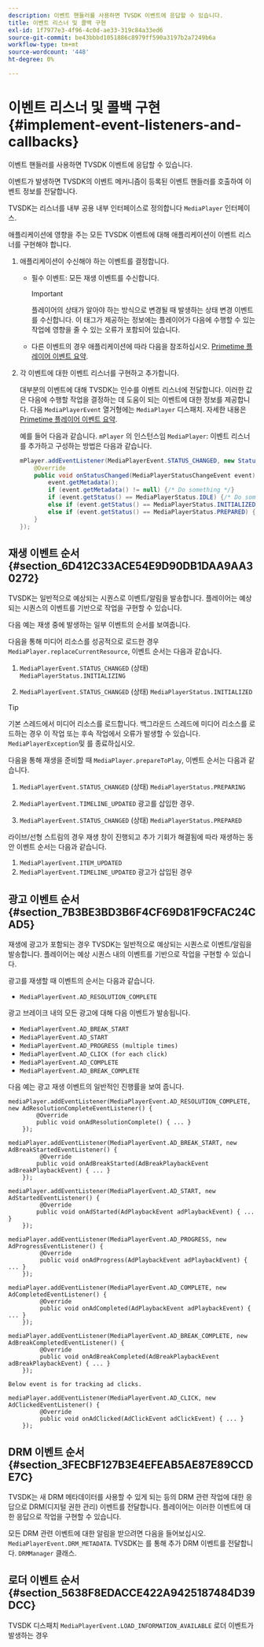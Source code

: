 ```yaml
---
description: 이벤트 핸들러를 사용하면 TVSDK 이벤트에 응답할 수 있습니다.
title: 이벤트 리스너 및 콜백 구현
exl-id: 1f7977e3-4f96-4c0d-ae33-319c84a33ed6
source-git-commit: be43bbbd1051886c8979ff590a3197b2a7249b6a
workflow-type: tm+mt
source-wordcount: '448'
ht-degree: 0%

---
```


# 이벤트 리스너 및 콜백 구현  {#implement-event-listeners-and-callbacks}

이벤트 핸들러를 사용하면 TVSDK 이벤트에 응답할 수 있습니다.

이벤트가 발생하면 TVSDK의 이벤트 메커니즘이 등록된 이벤트 핸들러를 호출하여 이벤트 정보를 전달합니다.

TVSDK는 리스너를 내부 공용 내부 인터페이스로 정의합니다 `MediaPlayer` 인터페이스.

애플리케이션에 영향을 주는 모든 TVSDK 이벤트에 대해 애플리케이션이 이벤트 리스너를 구현해야 합니다.

1. 애플리케이션이 수신해야 하는 이벤트를 결정합니다.

   * 필수 이벤트: 모든 재생 이벤트를 수신합니다.

      >[!IMPORTANT]
      >
      >플레이어의 상태가 알아야 하는 방식으로 변경될 때 발생하는 상태 변경 이벤트를 수신합니다. 이 태그가 제공하는 정보에는 플레이어가 다음에 수행할 수 있는 작업에 영향을 줄 수 있는 오류가 포함되어 있습니다.

   * 다른 이벤트의 경우 애플리케이션에 따라 다음을 참조하십시오.  [Primetime 플레이어 이벤트 요약](../../android-3x-events-notifications/events-summary/android-3x-events-summary.md).

1. 각 이벤트에 대한 이벤트 리스너를 구현하고 추가합니다.

   대부분의 이벤트에 대해 TVSDK는 인수를 이벤트 리스너에 전달합니다. 이러한 값은 다음에 수행할 작업을 결정하는 데 도움이 되는 이벤트에 대한 정보를 제공합니다. 다음 `MediaPlayerEvent` 열거형에는 `MediaPlayer` 디스패치. 자세한 내용은  [Primetime 플레이어 이벤트 요약](../../android-3x-events-notifications/events-summary/android-3x-events-summary.md).

   예를 들어 다음과 같습니다. `mPlayer` 의 인스턴스임 `MediaPlayer`: 이벤트 리스너를 추가하고 구성하는 방법은 다음과 같습니다.

   ```java
   mPlayer.addEventListener(MediaPlayerEvent.STATUS_CHANGED, new StatusChangeEventListener() { 
       @Override 
       public void onStatusChanged(MediaPlayerStatusChangeEvent event) { 
           event.getMetadata(); 
           if (event.getMetadata() != null) {/* Do something */} 
           if (event.getStatus() == MediaPlayerStatus.IDLE) {/* Do something */} 
           else if (event.getStatus() == MediaPlayerStatus.INITIALIZED) {/* Do something */} 
           else if (event.getStatus() == MediaPlayerStatus.PREPARED) {/* Do something */} 
       } 
   }); 
   ```

## 재생 이벤트 순서 {#section_6D412C33ACE54E9D90DB1DAA9AA30272}

TVSDK는 일반적으로 예상되는 시퀀스로 이벤트/알림을 발송합니다. 플레이어는 예상되는 시퀀스의 이벤트를 기반으로 작업을 구현할 수 있습니다.

다음 예는 재생 중에 발생하는 일부 이벤트의 순서를 보여줍니다.

다음을 통해 미디어 리소스를 성공적으로 로드한 경우 `MediaPlayer.replaceCurrentResource`, 이벤트 순서는 다음과 같습니다.

1. `MediaPlayerEvent.STATUS_CHANGED` (상태) `MediaPlayerStatus.INITIALIZING`

1. `MediaPlayerEvent.STATUS_CHANGED` (상태) `MediaPlayerStatus.INITIALIZED`

>[!TIP]
>
>기본 스레드에서 미디어 리소스를 로드합니다. 백그라운드 스레드에 미디어 리소스를 로드하는 경우 이 작업 또는 후속 작업에서 오류가 발생할 수 있습니다. `MediaPlayerException`및 를 종료하십시오.

다음을 통해 재생을 준비할 때 `MediaPlayer.prepareToPlay`, 이벤트 순서는 다음과 같습니다.

1. `MediaPlayerEvent.STATUS_CHANGED` (상태) `MediaPlayerStatus.PREPARING`

1. `MediaPlayerEvent.TIMELINE_UPDATED` 광고를 삽입한 경우.
1. `MediaPlayerEvent.STATUS_CHANGED` (상태) `MediaPlayerStatus.PREPARED`

라이브/선형 스트림의 경우 재생 창이 진행되고 추가 기회가 해결됨에 따라 재생하는 동안 이벤트 순서는 다음과 같습니다.

1. `MediaPlayerEvent.ITEM_UPDATED`
1. `MediaPlayerEvent.TIMELINE_UPDATED` 광고가 삽입된 경우

## 광고 이벤트 순서 {#section_7B3BE3BD3B6F4CF69D81F9CFAC24CAD5}

재생에 광고가 포함되는 경우 TVSDK는 일반적으로 예상되는 시퀀스로 이벤트/알림을 발송합니다. 플레이어는 예상 시퀀스 내의 이벤트를 기반으로 작업을 구현할 수 있습니다.

광고를 재생할 때 이벤트의 순서는 다음과 같습니다.

* `MediaPlayerEvent.AD_RESOLUTION_COMPLETE`

광고 브레이크 내의 모든 광고에 대해 다음 이벤트가 발송됩니다.

* `MediaPlayerEvent.AD_BREAK_START`
* `MediaPlayerEvent.AD_START`
* `MediaPlayerEvent.AD_PROGRESS (multiple times)`
* `MediaPlayerEvent.AD_CLICK (for each click)`
* `MediaPlayerEvent.AD_COMPLETE`
* `MediaPlayerEvent.AD_BREAK_COMPLETE`

다음 예는 광고 재생 이벤트의 일반적인 진행률을 보여 줍니다.

```
mediaPlayer.addEventListener(MediaPlayerEvent.AD_RESOLUTION_COMPLETE, new AdResolutionCompleteEventListener() { 
        @Override 
        public void onAdResolutionComplete() { ... } 
    }); 
 
mediaPlayer.addEventListener(MediaPlayerEvent.AD_BREAK_START, new AdBreakStartedEventListener() { 
         @Override 
        public void onAdBreakStarted(AdBreakPlaybackEvent adBreakPlaybackEvent) { ... } 
    }); 
 
mediaPlayer.addEventListener(MediaPlayerEvent.AD_START, new AdStartedEventListener() { 
         @Override 
        public void onAdStarted(AdPlaybackEvent adPlaybackEvent) { ... } 
    }); 
 
mediaPlayer.addEventListener(MediaPlayerEvent.AD_PROGRESS, new AdProgressEventListener() { 
         @Override 
         public void onAdProgress(AdPlaybackEvent adPlaybackEvent) { ... } 
    }); 
 
mediaPlayer.addEventListener(MediaPlayerEvent.AD_COMPLETE, new AdCompletedEventListener() { 
         @Override 
         public void onAdCompleted(AdPlaybackEvent adPlaybackEvent) { ... } 
    }); 
 
mediaPlayer.addEventListener(MediaPlayerEvent.AD_BREAK_COMPLETE, new AdBreakCompletedEventListener() { 
         @Override 
         public void onAdBreakCompleted(AdBreakPlaybackEvent adBreakPlaybackEvent) { ... } 
    }); 
 
Below event is for tracking ad clicks. 
 
mediaPlayer.addEventListener(MediaPlayerEvent.AD_CLICK, new AdClickedEventListener() { 
         @Override 
         public void onAdClicked(AdClickEvent adClickEvent) { ... } 
    });
```

## DRM 이벤트 순서 {#section_3FECBF127B3E4EFEAB5AE87E89CCDE7C}

TVSDK는 새 DRM 메타데이터를 사용할 수 있게 되는 등의 DRM 관련 작업에 대한 응답으로 DRM(디지털 권한 관리) 이벤트를 전달합니다. 플레이어는 이러한 이벤트에 대한 응답으로 작업을 구현할 수 있습니다.

모든 DRM 관련 이벤트에 대한 알림을 받으려면 다음을 들어보십시오. `MediaPlayerEvent.DRM_METADATA`. TVSDK는 를 통해 추가 DRM 이벤트를 전달합니다. `DRMManager` 클래스.

## 로더 이벤트 순서 {#section_5638F8EDACCE422A9425187484D39DCC}

TVSDK 디스패치 `MediaPlayerEvent.LOAD_INFORMATION_AVAILABLE` 로더 이벤트가 발생하는 경우
